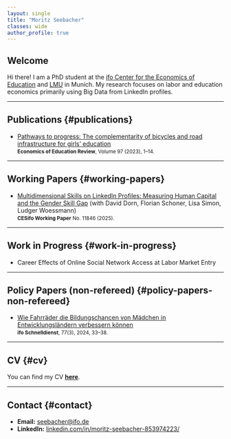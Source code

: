 ```yaml
---
layout: single
title: "Moritz Seebacher"
classes: wide
author_profile: true
---
```


## Welcome
Hi there! I am a PhD student at the [ifo Center for the Economics of Education](https://www.ifo.de/en/research/ifo-center-for-the-economics-of-education) and [LMU](https://www.lmu.de/en/index.html) in Munich. My research focuses on labor and education economics primarily using Big Data from LinkedIn profiles.

---

## Publications {#publications}

- [Pathways to progress: The complementarity of bicycles and road infrastructure for girls’ education](https://www.sciencedirect.com/science/article/pii/S0272775723001309)  
  <small><strong>Economics of Education Review</strong>, Volume 97 (2023), 1–14.</small>

---

## Working Papers {#working-papers}

- [Multidimensional Skills on LinkedIn Profiles: Measuring Human Capital and the Gender Skill Gap](https://www.ifo.de/en/cesifo/publications/2025/working-paper/multidimensional-skills-linkedin-profiles-measuring-human-capital) (with David Dorn, Florian Schoner, Lisa Simon, Ludger Woessmann)  
  <small><strong>CESifo Working Paper</strong> No. 11846 (2025).</small>

---

## Work in Progress {#work-in-progress}

- Career Effects of Online Social Network Access at Labor Market Entry

---

## Policy Papers (non-refereed) {#policy-papers-non-refereed}

- [Wie Fahrräder die Bildungschancen von Mädchen in Entwicklungsländern verbessern können](https://www.ifo.de/publikationen/2024/aufsatz-zeitschrift/bildungschancen-von-maedchen-in-entwicklungslaendern)  
  <small><strong>ifo Schnelldienst</strong>, 77(3), 2024, 33–38.</small>
  
---

## CV {#cv}

You can find my CV **[here](/CV_Academic_Moritz_Seebacher_09_25.pdf)**.

---

## Contact {#contact}

- **Email:** <a href="mailto:seebacher@ifo.de">seebacher@ifo.de</a>  
- **LinkedIn:** <a href="https://www.linkedin.com/in/moritz-seebacher-853974223/">linkedin.com/in/moritz-seebacher-853974223/</a>
